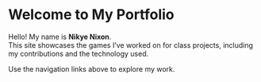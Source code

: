 # Welcome to My Portfolio

Hello! My name is **Nikye Nixon**.  
This site showcases the games I’ve worked on for class projects, including my contributions and the technology used.

Use the navigation links above to explore my work.
